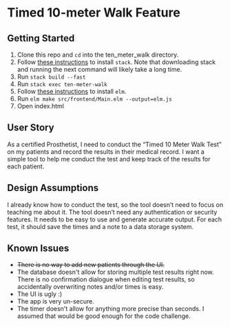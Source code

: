 # Timed 10-meter Walk Feature

## Getting Started

1. Clone this repo and `cd` into the ten_meter_walk directory.
2. Follow [these instructions](https://docs.haskellstack.org/en/stable/README/)
   to install `stack`. Note that downloading stack and running the next command
   will likely take a long time.
3. Run `stack build --fast`
4. Run `stack exec ten-meter-walk`
5. Follow [these instructions](https://guide.elm-lang.org/install.html) to
   install `elm`.
6. Run `elm make src/frontend/Main.elm --output=elm.js`
7. Open index.html

## User Story

As a certified Prosthetist, I need to conduct the “Timed 10 Meter Walk Test” on
my patients and record the results in their medical record.  I want a simple
tool to help me conduct the test and keep track of the results for each
patient.

## Design Assumptions

I already know how to conduct the test, so the tool doesn’t need to focus on
teaching me about it. The tool doesn’t need any authentication or security
features. It needs to be easy to use and generate accurate output.  For each
test, it should save the times and a note to a data storage system.

## Known Issues

- ~~There is no way to add new patients through the UI.~~
- The database doesn't allow for storing multiple test results right now. There
  is no confirmation dialogue when editing test results, so accidentally
  overwriting notes and/or times is easy.
- The UI is ugly :)
- The app is very un-secure.
- The timer doesn't allow for anything more precise than seconds. I assumed
  that would be good enough for the code challenge.
